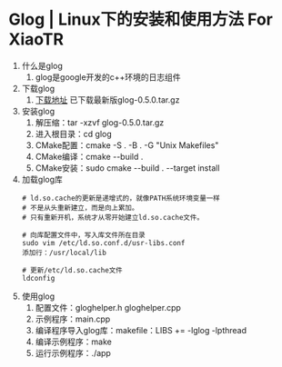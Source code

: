 # Glog | Linux下的安装和使用方法 For XiaoTR
1. 什么是glog
    1. glog是google开发的c++环境的日志组件
2. 下载glog
    1. [下载地址](https://github.com/google/glog#getting-started) 已下载最新版glog-0.5.0.tar.gz
3. 安装glog
    1. 解压缩：tar -xzvf glog-0.5.0.tar.gz
    2. 进入根目录：cd glog
    3. CMake配置：cmake -S . -B . -G "Unix Makefiles"
    4. CMake编译：cmake --build .
    5. CMake安装：sudo cmake --build . --target install
4. 加载glog库
    ```text
    # ld.so.cache的更新是递增式的，就像PATH系统环境变量一样
    # 不是从头重新建立，而是向上累加。
    # 只有重新开机，系统才从零开始建立ld.so.cache文件。

    # 向库配置文件中，写入库文件所在目录
    sudo vim /etc/ld.so.conf.d/usr-libs.conf
    添加行：/usr/local/lib  

    # 更新/etc/ld.so.cache文件
    ldconfig
    ```
5. 使用glog
    1. 配置文件：gloghelper.h gloghelper.cpp
    2. 示例程序：main.cpp
    3. 编译程序导入glog库：makefile：LIBS += -lglog -lpthread
    4. 编译示例程序：make
    5. 运行示例程序：./app 


